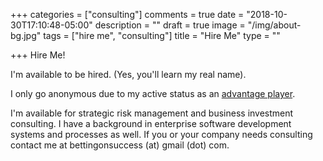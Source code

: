 +++
categories = ["consulting"]
comments = true
date = "2018-10-30T17:10:48-05:00"
description = ""
draft = true
image = "/img/about-bg.jpg"
tags = ["hire me", "consulting"]
title = "Hire Me"
type = ""

+++
Hire Me!

I'm available to be hired. (Yes, you'll learn my real name).

I only go anonymous due to my active status as an [advantage player](https://en.wikipedia.org/wiki/Advantage_gambling "Advantage Player").

I'm available for strategic risk management and business investment consulting. I have a background in enterprise software development systems and processes as well. If you or your company needs consulting contact me at bettingonsuccess (at) gmail (dot) com.